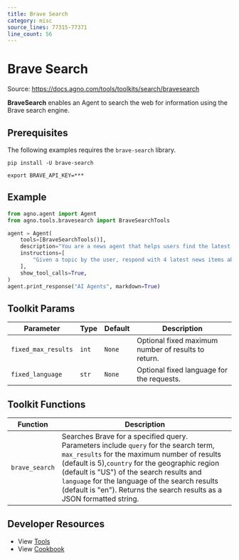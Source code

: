 ```yaml
---
title: Brave Search
category: misc
source_lines: 77315-77371
line_count: 56
---
```


# Brave Search
Source: https://docs.agno.com/tools/toolkits/search/bravesearch



**BraveSearch** enables an Agent to search the web for information using the Brave search engine.

## Prerequisites

The following examples requires the `brave-search` library.

```shell
pip install -U brave-search
```

```shell
export BRAVE_API_KEY=***
```

## Example

```python cookbook/tools/bravesearch_tools.py
from agno.agent import Agent
from agno.tools.bravesearch import BraveSearchTools

agent = Agent(
    tools=[BraveSearchTools()],
    description="You are a news agent that helps users find the latest news.",
    instructions=[
        "Given a topic by the user, respond with 4 latest news items about that topic."
    ],
    show_tool_calls=True,
)
agent.print_response("AI Agents", markdown=True)

```

## Toolkit Params

| Parameter           | Type  | Default | Description                                         |
| ------------------- | ----- | ------- | --------------------------------------------------- |
| `fixed_max_results` | `int` | `None`  | Optional fixed maximum number of results to return. |
| `fixed_language`    | `str` | `None`  | Optional fixed language for the requests.           |

## Toolkit Functions

| Function       | Description                                                                                                                                                                                                                                                                                                                                                      |
| -------------- | ---------------------------------------------------------------------------------------------------------------------------------------------------------------------------------------------------------------------------------------------------------------------------------------------------------------------------------------------------------------- |
| `brave_search` | Searches Brave for a specified query. Parameters include `query` for the search term, `max_results` for the maximum number of results (default is 5),`country` for the geographic region (default is "US") of the search results and `language` for the language of the search results (default is "en"). Returns the search results as a JSON formatted string. |

## Developer Resources

* View [Tools](https://github.com/agno-agi/agno/blob/main/libs/agno/agno/tools/bravesearch.py)
* View [Cookbook](https://github.com/agno-agi/agno/blob/main/cookbook/tools/bravesearch_tools.py)


